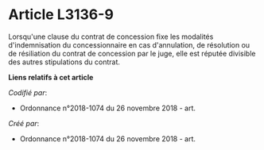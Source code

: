 # Article L3136-9

Lorsqu'une clause du contrat de concession fixe les modalités d'indemnisation du concessionnaire en cas d'annulation, de
résolution ou de résiliation du contrat de concession par le juge, elle est réputée divisible des autres stipulations du
contrat.

**Liens relatifs à cet article**

_Codifié par_:

  - Ordonnance n°2018-1074 du 26 novembre 2018 - art.

_Créé par_:

  - Ordonnance n°2018-1074 du 26 novembre 2018 - art.
